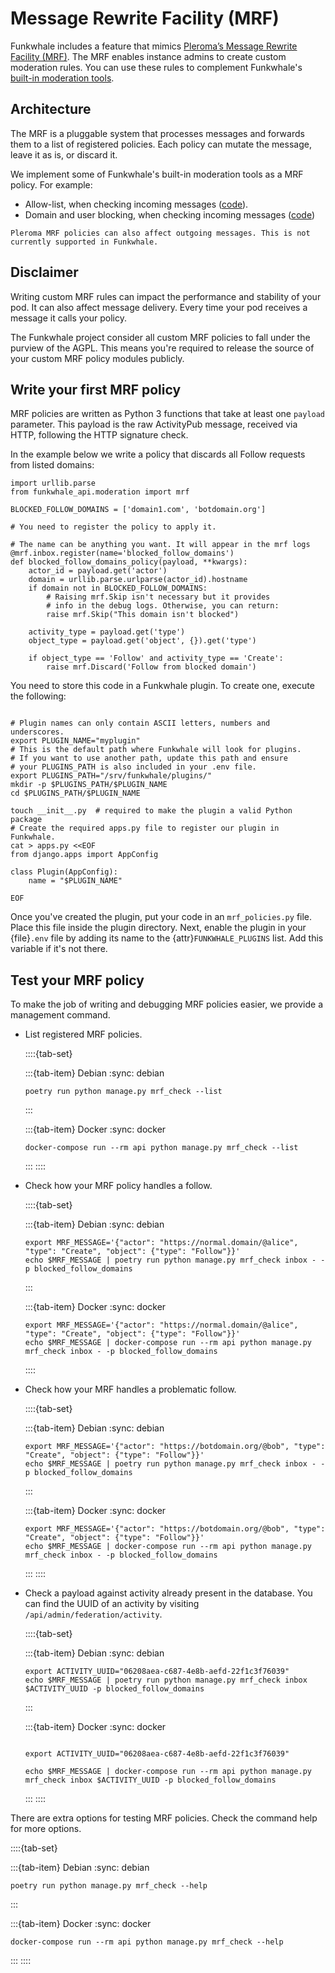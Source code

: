 # Message Rewrite Facility (MRF)

Funkwhale includes a feature that mimics [Pleroma’s Message Rewrite Facility (MRF)](https://docs-develop.pleroma.social/backend/configuration/mrf/). The MRF enables instance admins to create custom moderation rules. You can use these rules to complement Funkwhale's [built-in moderation tools](../../moderator_documentation/index.md).

## Architecture

The MRF is a pluggable system that processes messages and forwards them to a list of registered policies. Each policy can mutate the message, leave it as is, or discard it.

We implement some of Funkwhale's built-in moderation tools as a MRF policy. For example:

- Allow-list, when checking incoming messages ([code](https://dev.funkwhale.audio/funkwhale/funkwhale/blob/stable/api/funkwhale_api/moderation/mrf_policies.py)).
- Domain and user blocking, when checking incoming messages ([code](https://dev.funkwhale.audio/funkwhale/funkwhale/blob/stable/api/funkwhale_api/federation/mrf_policies.py))

```{note}
Pleroma MRF policies can also affect outgoing messages. This is not currently supported in Funkwhale.
```

## Disclaimer

Writing custom MRF rules can impact the performance and stability of your pod. It can also affect message delivery. Every time your pod receives a message it calls your policy.

The Funkwhale project consider all custom MRF policies to fall under the purview of the AGPL. This means you're required to release the source of your custom MRF policy modules publicly.

## Write your first MRF policy

MRF policies are written as Python 3 functions that take at least one `payload` parameter. This payload is the raw ActivityPub message, received via HTTP, following the HTTP signature check.

In the example below we write a policy that discards all Follow requests from listed domains:

```{code} py
import urllib.parse
from funkwhale_api.moderation import mrf

BLOCKED_FOLLOW_DOMAINS = ['domain1.com', 'botdomain.org']

# You need to register the policy to apply it.

# The name can be anything you want. It will appear in the mrf logs
@mrf.inbox.register(name='blocked_follow_domains')
def blocked_follow_domains_policy(payload, **kwargs):
    actor_id = payload.get('actor')
    domain = urllib.parse.urlparse(actor_id).hostname
    if domain not in BLOCKED_FOLLOW_DOMAINS:
        # Raising mrf.Skip isn't necessary but it provides
        # info in the debug logs. Otherwise, you can return:
        raise mrf.Skip("This domain isn't blocked")

    activity_type = payload.get('type')
    object_type = payload.get('object', {}).get('type')

    if object_type == 'Follow' and activity_type == 'Create':
        raise mrf.Discard('Follow from blocked domain')
```

You need to store this code in a Funkwhale plugin. To create one, execute the following:

```{code} bash

# Plugin names can only contain ASCII letters, numbers and underscores.
export PLUGIN_NAME="myplugin"
# This is the default path where Funkwhale will look for plugins.
# If you want to use another path, update this path and ensure
# your PLUGINS_PATH is also included in your .env file.
export PLUGINS_PATH="/srv/funkwhale/plugins/"
mkdir -p $PLUGINS_PATH/$PLUGIN_NAME
cd $PLUGINS_PATH/$PLUGIN_NAME

touch __init__.py  # required to make the plugin a valid Python package
# Create the required apps.py file to register our plugin in Funkwhale.
cat > apps.py <<EOF
from django.apps import AppConfig

class Plugin(AppConfig):
    name = "$PLUGIN_NAME"

EOF
```

Once you've created the plugin, put your code in an `mrf_policies.py` file. Place this file inside the plugin directory. Next, enable the plugin in your {file}`.env` file by adding its name to the {attr}`FUNKWHALE_PLUGINS` list. Add this variable if it's not there.

## Test your MRF policy

To make the job of writing and debugging MRF policies easier, we provide a management command.

- List registered MRF policies.

   ::::{tab-set}

   :::{tab-item} Debian
   :sync: debian

   ```{code} bash
   poetry run python manage.py mrf_check --list
   ```

   :::

   :::{tab-item} Docker
   :sync: docker

   ```{code} bash
   docker-compose run --rm api python manage.py mrf_check --list
   ```

   :::
   ::::

- Check how your MRF policy handles a follow.

   ::::{tab-set}

   :::{tab-item} Debian
   :sync: debian

   ```{code} bash
   export MRF_MESSAGE='{"actor": "https://normal.domain/@alice", "type": "Create", "object": {"type": "Follow"}}'
   echo $MRF_MESSAGE | poetry run python manage.py mrf_check inbox - -p blocked_follow_domains
   ```

   :::

   :::{tab-item} Docker
   :sync: docker

   ```{code} bash
   export MRF_MESSAGE='{"actor": "https://normal.domain/@alice", "type": "Create", "object": {"type": "Follow"}}'
   echo $MRF_MESSAGE | docker-compose run --rm api python manage.py mrf_check inbox - -p blocked_follow_domains
   ```

   ::::

- Check how your MRF handles a problematic follow.

   ::::{tab-set}

   :::{tab-item} Debian
   :sync: debian

   ```{code} bash
   export MRF_MESSAGE='{"actor": "https://botdomain.org/@bob", "type": "Create", "object": {"type": "Follow"}}'
   echo $MRF_MESSAGE | poetry run python manage.py mrf_check inbox - -p blocked_follow_domains
   ```

   :::

   :::{tab-item} Docker
   :sync: docker

   ```{code} bash
   export MRF_MESSAGE='{"actor": "https://botdomain.org/@bob", "type": "Create", "object": {"type": "Follow"}}'
   echo $MRF_MESSAGE | docker-compose run --rm api python manage.py mrf_check inbox - -p blocked_follow_domains
   ```

   :::
   ::::

- Check a payload against activity already present in the database. You can find the UUID of an activity by visiting `/api/admin/federation/activity`.

   ::::{tab-set}

   :::{tab-item} Debian
   :sync: debian

   ```{code} bash
   export ACTIVITY_UUID="06208aea-c687-4e8b-aefd-22f1c3f76039"
   echo $MRF_MESSAGE | poetry run python manage.py mrf_check inbox $ACTIVITY_UUID -p blocked_follow_domains
   ```

   :::

   :::{tab-item} Docker
   :sync: docker

   ```{code} bash

   export ACTIVITY_UUID="06208aea-c687-4e8b-aefd-22f1c3f76039"

   echo $MRF_MESSAGE | docker-compose run --rm api python manage.py mrf_check inbox $ACTIVITY_UUID -p blocked_follow_domains

   ```

   :::
   ::::

There are extra options for testing MRF policies. Check the command help for more options.

   ::::{tab-set}

   :::{tab-item} Debian
   :sync: debian

   ```{code} bash
   poetry run python manage.py mrf_check --help
   ```

   :::

   :::{tab-item} Docker
   :sync: docker

   ```{code}
   docker-compose run --rm api python manage.py mrf_check --help
   ```

   :::
   ::::
